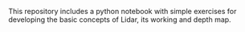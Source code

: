 This repository includes a python notebook with simple exercises for developing the basic concepts of Lidar, its working and depth map.
